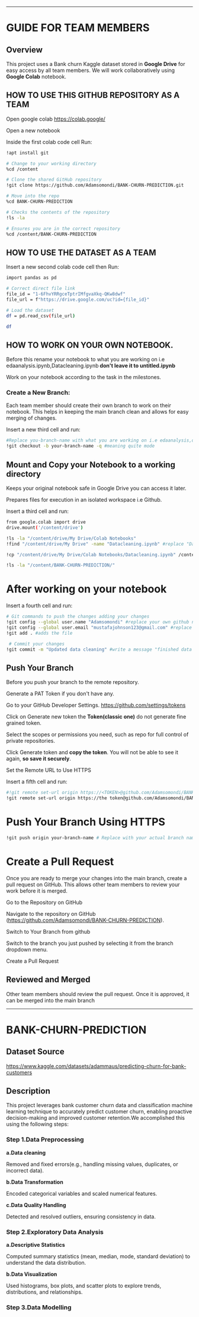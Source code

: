---
# GUIDE FOR TEAM MEMBERS 

## Overview
This project uses a  Bank churn Kaggle dataset stored in **Google Drive** for easy access by all team members. We will work collaboratively using **Google Colab** notebook.

## HOW TO USE THIS GITHUB REPOSITORY AS A TEAM

Open google colab https://colab.google/

Open  a new notebook

Inside the first colab code cell Run:
```sh
!apt install git

# Change to your working directory
%cd /content

# Clone the shared GitHub repository
!git clone https://github.com/Adamsomondi/BANK-CHURN-PREDICTION.git

# Move into the repo
%cd BANK-CHURN-PREDICTION

# Checks the contents of the repository
!ls -la

# Ensures you are in the correct repository
%cd /content/BANK-CHURN-PREDICTION
```

## HOW TO USE THE DATASET AS A TEAM

 Insert a new second colab code cell then Run:
 ```sh
 import pandas as pd

# Correct direct file link
file_id = "1-6FhvYRRgceTptrIMfgvaXkq-QKw8dwf"
file_url = f"https://drive.google.com/uc?id={file_id}"

# Load the dataset
df = pd.read_csv(file_url)

df
```

## HOW TO WORK ON YOUR OWN NOTEBOOK.

Before this rename your notebook to what you are working on i.e edaanalysis.ipynb,Datacleaning.ipynb<b> don't leave it to untitled.ipynb</b>

Work on your notebook according to the task in the milestones.

 ### Create a New Branch: 
 
 Each team member should create their own branch to work on their notebook. This helps in keeping the main branch clean and allows for easy merging of changes.

 Insert a new third cell and run:
 
 ```sh
 #Replace you-branch-name with what you are working on i.e edaanalysis,datacleaning, etc..
 !git checkout -b your-branch-name -q #meaning quite mode
  ```

## Mount and Copy  your Notebook to a  working directory

Keeps your original notebook safe in Google Drive you can access it later.

Prepares files for execution in an isolated workspace i.e Github.

Insert a third cell and run:

```sh
from google.colab import drive
drive.mount('/content/drive')

!ls -la "/content/drive/My Drive/Colab Notebooks"
!find "/content/drive/My Drive" -name "Datacleaning.ipynb" #replace "Datacleaning.ipynb" with the name of your file i.e edaanalysis.ipynb

!cp "/content/drive/My Drive/Colab Notebooks/Datacleaning.ipynb" /content/BANK-CHURN-PREDICTION/ #replace Datacleaning.ipynb with the name of your file

!ls -la "/content/BANK-CHURN-PREDICTION/"
```
 
# After working on your notebook 

 Insert a fourth cell and run:
 
```sh
# Git commands to push the changes adding your changes
!git config --global user.name "Adamsomondi" #replace your own github name.
!git config --global user.email "mustafajohnson123@gmail.com" #replace your own github gmail.
!git add . #adds the file

 # Commit your changes
!git commit -m "Updated data cleaning" #write a message "finished data Cleaning/added eda analysis"

```

 ## Push Your Branch
 
 Before you push your branch to the remote repository.

Generate a PAT Token if you don't have any.

Go to your GitHub Developer Settings. https://github.com/settings/tokens

Click on Generate new token the <b>Token(classic one)</b> do not generate fine grained token.

Select the scopes or permissions you need, such as repo for full control of private repositories.

Click Generate token and <b>copy the token</b>. You will not be able to see it again, <b>so save it securely</b>.

 Set the Remote URL to Use HTTPS

Insert a fifth cell and run:

 ```sh
#!git remote set-url origin https://<TOKEN>@github.com/Adamsomondi/BANK-CHURN-PREDICTION.git  #replace <TOKEN> with PAT keys you created.
!git remote set-url origin https://the token@github.com/Adamsomondi/BANK-CHURN-PREDICTION.git #replace the token with what you copied

```

# Push Your Branch Using HTTPS

```sh
!git push origin your-branch-name # Replace with your actual branch name you created earlier

```

 # Create a Pull Request

 Once you are ready to merge your changes into the main branch, create a pull request on GitHub. This allows other team members to review your work before it is merged.
 
 Go to the Repository on GitHub

 Navigate to the repository on GitHub (https://github.com/Adamsomondi/BANK-CHURN-PREDICTION).


 Switch to Your Branch from github

Switch to the branch you just pushed by selecting it from the branch dropdown menu.

Create a Pull Request
 
 ## Reviewed and Merged
 Other team members should review the pull request. Once it is approved, it can be merged into the main branch

  ---
 
# BANK-CHURN-PREDICTION

## Dataset Source

https://www.kaggle.com/datasets/adammaus/predicting-churn-for-bank-customers

## Description

This project leverages bank customer churn data and classification machine learning technique to accurately predict customer churn, enabling proactive decision-making and improved customer retention.We accomplished this using the following steps:

### Step 1.Data Preprocessing

   <b>a.Data cleaning</b>
   
   Removed and fixed errors(e.g., handling missing values, duplicates, or incorrect data).
   
   <b>b.Data Transformation</b>
   
   Encoded categorical variables and scaled numerical features.
   
<b>c.Data Quality Handling</b>
   
   Detected and resolved outliers, ensuring consistency in data.

  ### Step 2.Exploratory Data Analysis
  
<b>a.Descriptive Statistics</b>

Computed summary statistics (mean, median, mode, standard deviation) to understand the data distribution.

<b>b.Data Visualization</b>

Used histograms, box plots, and scatter plots to explore trends, distributions, and relationships.

### Step 3.Data Modelling















